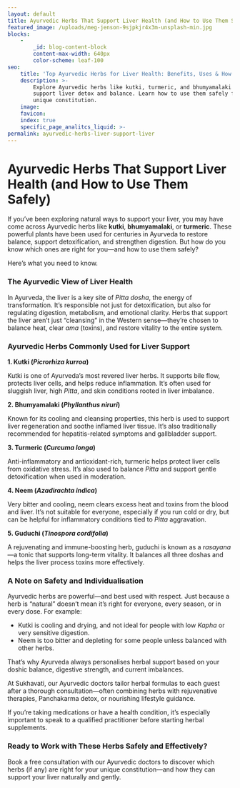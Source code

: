 ```yaml
---
layout: default
title: Ayurvedic Herbs That Support Liver Health (and How to Use Them Safely)
featured_image: /uploads/meg-jenson-9sjpkjr4x3m-unsplash-min.jpg
blocks:
    -
        _id: blog-content-block
        content-max-width: 640px
        color-scheme: leaf-100
seo:
    title: 'Top Ayurvedic Herbs for Liver Health: Benefits, Uses & How to Stay Safe'
    description: >-
        Explore Ayurvedic herbs like kutki, turmeric, and bhumyamalaki to
        support liver detox and balance. Learn how to use them safely for your
        unique constitution.
    image:
    favicon:
    index: true
    specific_page_analitcs_liquid: >-
permalink: ayurvedic-herbs-liver-support-liver
---
```

# Ayurvedic Herbs That Support Liver Health (and How to Use Them Safely)

If you’ve been exploring natural ways to support your liver, you may have come across Ayurvedic herbs like **kutki**, **bhumyamalaki**, or **turmeric**. These powerful plants have been used for centuries in Ayurveda to restore balance, support detoxification, and strengthen digestion. But how do you know which ones are right for you—and how to use them safely?

Here’s what you need to know.

### The Ayurvedic View of Liver Health

In Ayurveda, the liver is a key site of *Pitta dosha*, the energy of transformation. It’s responsible not just for detoxification, but also for regulating digestion, metabolism, and emotional clarity. Herbs that support the liver aren’t just “cleansing” in the Western sense—they’re chosen to balance heat, clear *ama* (toxins), and restore vitality to the entire system.

### Ayurvedic Herbs Commonly Used for Liver Support

**1\. Kutki (*****Picrorhiza kurroa*****)**

Kutki is one of Ayurveda’s most revered liver herbs. It supports bile flow, protects liver cells, and helps reduce inflammation. It’s often used for sluggish liver, high *Pitta*, and skin conditions rooted in liver imbalance.

**2\. Bhumyamalaki (*****Phyllanthus niruri*****)**

Known for its cooling and cleansing properties, this herb is used to support liver regeneration and soothe inflamed liver tissue. It’s also traditionally recommended for hepatitis-related symptoms and gallbladder support.

**3\. Turmeric (*****Curcuma longa*****)**

Anti-inflammatory and antioxidant-rich, turmeric helps protect liver cells from oxidative stress. It’s also used to balance *Pitta* and support gentle detoxification when used in moderation.

**4\. Neem (*****Azadirachta indica*****)**

Very bitter and cooling, neem clears excess heat and toxins from the blood and liver. It’s not suitable for everyone, especially if you run cold or dry, but can be helpful for inflammatory conditions tied to *Pitta* aggravation.

**5\. Guduchi (*****Tinospora cordifolia*****)**

A rejuvenating and immune-boosting herb, guduchi is known as a *rasayana*—a tonic that supports long-term vitality. It balances all three doshas and helps the liver process toxins more effectively.

### A Note on Safety and Individualisation

Ayurvedic herbs are powerful—and best used with respect. Just because a herb is “natural” doesn’t mean it’s right for everyone, every season, or in every dose. For example:

* Kutki is cooling and drying, and not ideal for people with low *Kapha* or very sensitive digestion.
* Neem is too bitter and depleting for some people unless balanced with other herbs.

That’s why Ayurveda always personalises herbal support based on your doshic balance, digestive strength, and current imbalances.

At Sukhavati, our Ayurvedic doctors tailor herbal formulas to each guest after a thorough consultation—often combining herbs with rejuvenative therapies, Panchakarma detox, or nourishing lifestyle guidance.

If you’re taking medications or have a health condition, it’s especially important to speak to a qualified practitioner before starting herbal supplements.

### Ready to Work with These Herbs Safely and Effectively?

Book a free consultation with our Ayurvedic doctors to discover which herbs (if any) are right for your unique constitution—and how they can support your liver naturally and gently.